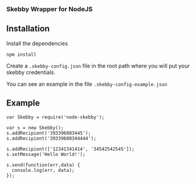 ### Skebby Wrapper for NodeJS

## Installation

Install the dependencies

`npm install`

Create a `.skebby-config.json` file in the root path where you will put your skebby credentials. 

You can see an example in the file `.skebby-config-example.json`

## Example

```
var Skebby = require('node-skebby');

var s = new Skebby();
s.addRecipient('393396803445');
s.addRecipient('39339680344444');

s.addRecipient(['12341341414', '34542542545']);
s.setMessage('Hello World!');

s.send(function(err,data) {
  console.log(err, data);
});

```